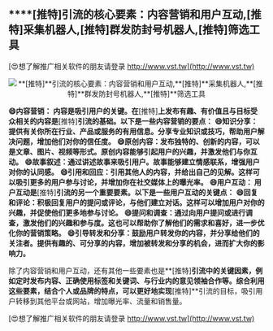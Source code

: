 ## ****[推特]**引流的核心要素：内容营销和用户互动,**[推特]**采集机器人,**[推特]**群发防封号机器人,**[推特]**筛选工具**

[😍想了解推广相关软件的朋友请登录 http://www.vst.tw](http://www.vst.tw)

 <center><img src="https://vst.tw/MP4/tuiguang/png/4.png" alt="**[推特]**引流的核心要素：内容营销和用户互动,**[推特]**采集机器人,**[推特]**群发防封号机器人,**[推特]**筛选工具"></center>

**😄内容营销： 内容是吸引用户的关键。在**[推特]**上发布有趣、有价值且与目标受众相关的内容是**[推特]**引流的基础。以下是一些内容营销的要点：**
**😄知识分享：提供有关你所在行业、产品或服务的有用信息。分享专业知识或技巧，帮助用户解决问题，增加他们对你的信任度。**
**😄原创内容：发布独特的、创新的内容，可以是文章、图片、视频等形式。原创内容能够引起用户的兴趣，并激发他们与你互动。**
**😄故事叙述：通过讲述故事来吸引用户。故事能够建立情感联系，增强用户对你的认同感。**
**😄引用和回应：引用其他人的内容，并给出自己的见解。这样可以吸引更多的用户参与讨论，并增加你在社交媒体上的曝光率。**
**😄用户互动： 用户互动是**[推特]**引流的另一个重要要素。以下是一些用户互动的关键点：**
**😄回复和评论：积极回复用户的提问或评论，与他们建立对话。这样可以增加用户对你的兴趣，并促使他们更多地参与讨论。**
**😄提问和调查：通过向用户提问或进行调查，激发他们的兴趣和参与度。这也可以帮助你了解他们的需求和喜好，进一步优化你的营销策略。**
**😄引导转发和分享：鼓励用户转发你的内容，并分享给他们的关注者。提供有趣的、可分享的内容，增加被转发和分享的机会，进而扩大你的影响力。**

除了内容营销和用户互动，还有其他一些要素也是**[推特]**引流中的关键因素，例如定时发布内容、正确使用标签和关键词、与行业内的意见领袖合作等。综合利用这些要素，结合个人或品牌的特点，可以更好地实现**[推特]**引流的目标，吸引用户转移到其他平台或网站，增加曝光率、流量和销售量。

[😍想了解推广相关软件的朋友请登录 http://www.vst.tw](http://www.vst.tw)



